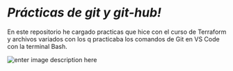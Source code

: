 # *Prácticas de git y git-hub!*

En este repositorio he cargado practicas que hice con el curso de Terraform y archivos variados con los q practicaba los comandos de Git en VS Code con la terminal Bash.

 

![enter image description here](https://encrypted-tbn0.gstatic.com/images?q=tbn:ANd9GcSNXUZ-QZe9OkPazRbEIZhay12AkTmnRIzh3g&s)
